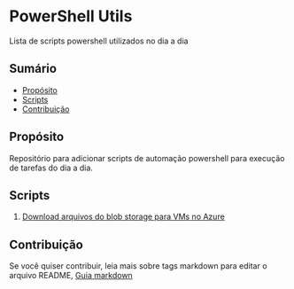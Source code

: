 # PowerShell Utils
Lista de scripts powershell utilizados no dia a dia

## Sumário
* [Propósito](#proposito)
* [Scripts](#scripts)
* [Contribuição](#contribuicao)

## Propósito
Repositório para adicionar scripts de automação powershell para execução de tarefas do dia a dia.

## Scripts
1. [Download arquivos do blob storage para VMs no Azure](https://github.com/sidneyocirqueira/powershell-utils/blob/master/Scripts/Download%20file%20do%20blob%20storage.ps1)

## Contribuição
Se você quiser contribuir, leia mais sobre tags markdown para editar o arquivo README, [Guia markdown](https://docs.microsoft.com/en-us/azure/devops/project/wiki/markdown-guidance?view=azure-devops&viewFallbackFrom=vsts) 

